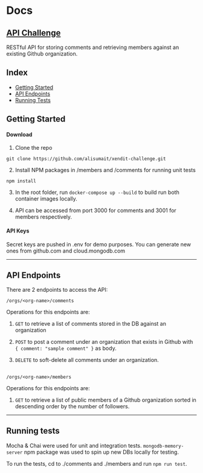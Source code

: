 # Docs 

## [API Challenge](#) 

RESTful API for storing comments and retrieving members against an existing Github organization.

## Index

* [Getting Started](#getting-started)	
* [API Endpoints](#api-endpoints)	
* [Running Tests](#running-tests)	


## Getting Started

#### Download

1. Clone the repo
```
git clone https://github.com/alisumait/xendit-challenge.git
```
2. Install NPM packages in /members and /comments for running unit tests
```
npm install
```
3. In the root folder, run ```docker-compose up --build``` to build run both container images locally.

4. API can be accessed from port 3000 for comments and 3001 for members respectively.

#### API Keys

Secret keys are pushed in .env for demo purposes. You can generate new ones from github.com and cloud.mongodb.com

---

## API Endpoints

There are 2 endpoints to access the API:

```
/orgs/<org-name>/comments
```
Operations for this endpoints are:

1. ```GET``` to retrieve a list of comments stored in the DB against an organization

2. ```POST``` to post a comment under an organization that exists in Github with ```{ comment: "sample comment" }``` as body.

1. ```DELETE``` to soft-delete all comments under an organization.

## 

```
/orgs/<org-name>/members
```
Operations for this endpoints are:

1. ```GET``` to retrieve a list of public members of a Github organization sorted in descending order by the number of followers.

---

## Running tests

Mocha & Chai were used for unit and integration tests.
```mongodb-memory-server``` npm package was used to spin up new DBs locally for testing.

To run the tests, cd to ./comments and ./members and run ```npm run test```.
